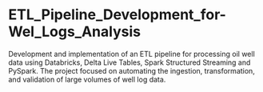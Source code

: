 # ETL_Pipeline_Development_for-Wel_Logs_Analysis
Development and implementation of an ETL pipeline for processing oil well data using Databricks, Delta Live Tables, Spark Structured Streaming and PySpark. The project focused on automating the ingestion, transformation, and validation of large volumes of well log data.
